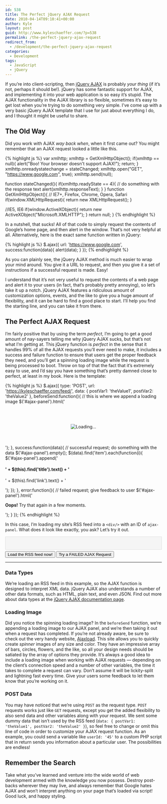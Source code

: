 ```yaml
---
id: 538
title: The Perfect jQuery AJAX Request
date: 2010-04-14T09:10:41+00:00
author: Kyle
layout: post
guid: http://www.kyleschaeffer.com/?p=538
permalink: /the-perfect-jquery-ajax-request
redirect_from:
  - /development/the-perfect-jquery-ajax-request
categories:
  - Development
tags:
  - JavaScript
  - jQuery
---
```

If you’re into client-scripting, then [jQuery AJAX](https://api.jquery.com/category/ajax/) is probably _your thing_ (if it’s not, perhaps it should be!). jQuery has some fantastic support for AJAX, and implementing it into your web application is so easy it’s stupid. The AJAX functionality in the AJAX library is so flexible, sometimes it’s easy to get lost when you’re trying to do something very simple. I’ve come up with a very basic jQuery AJAX template that I use for just about everything I do, and I thought it might be useful to share.

## The Old Way

Did you work with AJAX _way back when_, when it first came out? You might remember that an AJAX request looked a little like this.

{% highlight js %}
var xmlhttp;
xmlhttp = GetXmlHttpObject();
if(xmlhttp == null){
  alert("Boo! Your browser doesn't support AJAX!");
  return;
}
xmlhttp.onreadystatechange = stateChanged;
xmlhttp.open("GET", "https://www.google.com", true);
xmlhttp.send(null);

function stateChanged(){
  if(xmlhttp.readyState == 4){
    // do something with the response text
    alert(xmlhttp.responseText);
  }
}
function GetXmlHttpObject(){
  // IE7+, Firefox, Chrome, Opera, Safari
  if(window.XMLHttpRequest){
    return new XMLHttpRequest();
  }

  //IE5, IE6
  if(window.ActiveXObject){
    return new ActiveXObject("Microsoft.XMLHTTP");
  }
  return null;
}
{% endhighlight %}

In a nutshell, that sucks! All of that code to simply request the contents of Google’s home page, and then alert in the window. That’s not very helpful at all. Alternatively, here is the exact same function written in jQuery:

{% highlight js %}
$.ajax({
  url: 'https://www.google.com',
  success:function(data){
    alert(data);
  }
});
{% endhighlight %}

As you can plainly see, the jQuery AJAX method is much easier to wrap your mind around. You give it a URL to request, and then you give it a set of instructions if a successful request is made. Easy!

I understand that it’s not very useful to request the contents of a web page and alert it to your users (in fact, that’s probably pretty annoying), so let’s take it up a notch. jQuery AJAX features a ridiculous amount of customization options, events, and the like to give you a huge amount of flexibility, and it can be hard to find a good place to start. I’ll help you find the starting line, and you can take it from there.

## The Perfect AJAX Request

I’m fairly positive that by using the term _perfect_, I’m going to get a good amount of nay-sayers telling me why jQuery AJAX sucks, but that’s not what I’m getting at. This jQuery function is _perfect_ in the sense that it handles 99% of all the AJAX requests you’ll ever need to make, it includes a success and failure function to ensure that users get the proper feedback they need, and you’ll get a spinning loading image while the request is being processed to boot. Throw on top of that the fact that it’s extremely easy to use, and I’d say you have something that’s pretty damned close to perfect, at least in my book. Here is the template:

{% highlight js %}
$.ajax({
  type: 'POST',
  url: 'https://kyleschaeffer.com/feed/',
  data: { postVar1: 'theValue1', postVar2: 'theValue2' },
  beforeSend:function(){
    // this is where we append a loading image
    $('#ajax-panel').html('<div class="loading"><img src="/images/loading.gif" alt="Loading..." /></div>');
  },
  success:function(data){
    // successful request; do something with the data
    $('#ajax-panel').empty();
    $(data).find('item').each(function(i){
      $('#ajax-panel').append('<h4>' + $(this).find('title').text() + '</h4><p>' + $(this).find('link').text() + '</p>');
    });
  },
  error:function(){
    // failed request; give feedback to user
    $('#ajax-panel').html('<p class="error"><strong>Oops!</strong> Try that again in a few moments.</p>');
  }
});
{% endhighlight %}

In this case, I’m loading my site’s RSS feed into a `<div/>` with an ID of `ajax-panel`. What does it look like exactly, you ask? Let’s try it out.

<div id="ajax-panel"></div>
<div class="ajax-panel-actions">
  <input id="load-feed" type="button" value="Load the RSS feed now!" /> <input id="load-feed-fail" type="button" value="Try a FAILED AJAX Request" />
</div>

<style type="text/css">
#ajax-panel { background: #f5f5f5; border: 1px #ddd solid; padding: 20px; margin: 0 0 5px 0; } .loading { padding: 50px 0; text-align: center; }
</style>
<script type='text/javascript' src='//ajax.googleapis.com/ajax/libs/jquery/1.10.2/jquery.min.js?ver=1.10.2'></script>
<script type="text/javascript" src="/assets/js/the-perfect-ajax.js"></script>

---

### Data Types

We’re loading an RSS feed in this example, so the AJAX function is designed to interpret XML data. jQuery AJAX also understands a number of other data formats, such as HTML, plain text, and even JSON. Find out more about data types at the [jQuery AJAX documentation page](https://api.jquery.com/jQuery.ajax/).

### Loading Image

Did you notice the spinning loading image? In the `beforeSend` function, we’re appending a loading image to our AJAX panel, and we’re then taking it out when a request has completed. If you’re not already aware, be sure to check out the very handy website, [Ajaxload](https://www.ajaxload.info/). This site allows you to quickly create _spinner_ images of any size and color. They have an impressive array of bars, circles, flowers, and the like, so all your design needs should be satiated by the array of options they provide. It’s always a good idea to include a loading image when working with AJAX requests &mdash; depending on the client’s connection speed and a number of other variables, the time it takes to complete a request can vary. Don’t assume it will be lickity-split and lightning fast every time. Give your users some feedback to let them know that you’re working on it.

### POST Data

You may have noticed that we’re using `POST` as the request type. `POST` requests works just like `GET` requests, except you get the added flexibility to also send data and other variables along with your request. We sent some dummy data that isn’t used by the RSS feed (`data: { postVar1: 'theValue1', postVar2: 'theValue2' }`), so feel free to change or omit this line of code in order to customize your AJAX request function. As an example, you could send a variable like `userId: '45'` to a custom PHP script that in return sends you information about a particular user. The possibilities are endless!

## Remember the Search

Take what you’ve learned and venture into the wide world of web development armed with the knowledge you now possess. Destroy post-backs wherever they may live, and always remember that Google hates AJAX and won’t interpret anything on your page that’s loaded via script! Good luck, and happy styling.
